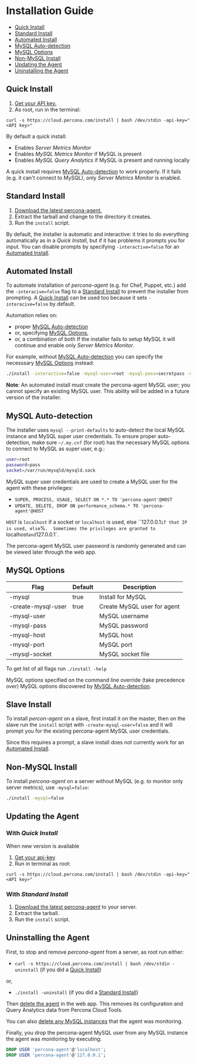 Installation Guide
==================

- [Quick Install](#user-content-quick-install)
- [Standard Install](#user-content-standard-install)
- [Automated Install](#user-content-automated-install)
- [MySQL Auto-detection](#user-content-mysql-auto-detection)
- [MySQL Options](#user-content-mysql-options)
- [Non-MySQL Install](#user-content-non-mysql-install)
- [Updating the Agent](#user-content-updating-the-agent)
- [Uninstalling the Agent](#user-content-uninstalling-the-agent)

Quick Install
-------------

1. [Get your API key.](https://cloud.percona.com/api-key)
2. As root, run in the terminal:

`curl -s https://cloud.percona.com/install | bash /dev/stdin -api-key="<API key>"`

By default a quick install:
* Enables *Server Metrics Monitor*
* Enables *MySQL Metrics Monitor* if MySQL is present
* Enables *MySQL Query Analytics* if MySQL is present and running locally

A quick install requires [MySQL Auto-detection](#user-content-mysql-auto-detection) to work properly. If it fails (e.g. it can't connect to MySQL), only *Server Metrics Monitor* is enabled.

Standard Install
----------------

1. [Download the latest percona-agent.](http://www.percona.com/downloads/percona-agent/LATEST/)
2. Extract the tarball and change to the directory it creates.
3. Run the `install` script.

By default, the installer is automatic and interactive: it tries to do everything automatically as in a *Quick Install*, but if it has problems it prompts you for input. You can disable prompts by specifying `-interactive=false` for an [Automated Install](#user-content-automated-install).

Automated Install
-----------------

To automate installation of *percona-agent* (e.g. for Chef, Puppet, etc.) add the `-interacive=false` flag to a [Standard Install](#user-content-standard-install) to prevent the installer from prompting. A [Quick Install](#user-content-quick-install) can be used too because it sets `-interacive=false` by default.

Automation relies on:
* proper [MySQL Auto-detection](#user-content-mysql-auto-detection)
* or, specifying [MySQL Options](#user-content-mysql-options),
* or, a combination of both
If the installer fails to setup MySQL it will continue and enable only *Server Metrics Monitor*.

For example, without [MySQL Auto-detection](#user-content-mysql-auto-detection) you can specify the necesssary [MySQL Options](#user-content-mysql-options) instead:
```sh
./install -interactive=false -mysql-user=root -mysql-pass=secretpass -mysql-socket=/var/run/mysqld/mysqld.sock
```

**Note**: An automated install must create the percona-agent MySQL user; you cannot specify an existing MySQL user. This ability will be added in a future version of the installer.

MySQL Auto-detection
--------------------

The installer uses `mysql --print-defaults` to auto-detect the local MySQL instance and MySQL super user credentials. To ensure proper auto-detection, make sure `~/.my.cnf` (for root) has the necessary MySQL options to connect to MySQL as super user, e.g.:

```sh
user=root
password=pass
socket=/var/run/mysqld/mysqld.sock
```

MySQL super user credentials are used to create a MySQL user for the agent with these privileges:

* `SUPER, PROCESS, USAGE, SELECT ON *.* TO 'percona-agent'@HOST`
* `UPDATE, DELETE, DROP ON performance_schema.* TO 'percona-agent'@HOST`

`HOST` is `localhost` if a socket or `localhost` is used, else ``127.0.0.1` if that IP is used, else `%`.  Sometimes the privileges are granted to `localhost` and `127.0.0.1`.

The percona-agent MySQL user password is randomly generated and can be viewed later through the web app.

MySQL Options
-------------

| Flag              | Default | Description                 |
|-------------------|---------|-----------------------------|
|-mysql             | true    | Install for MySQL           |
|-create-mysql-user | true    | Create MySQL user for agent |
|-mysql-user        |         | MySQL username              |
|-mysql-pass        |         | MySQL password              |
|-mysql-host        |         | MySQL host                  |
|-mysql-port        |         | MySQL port                  |
|-mysql-socket      |         | MySQL socket file           |

To get list of all flags run `./install -help`

MySQL options specified on the command line override (take precedence over) MySQL options discovered by [MySQL Auto-detection](#user-content-mysql-auto-detection).

Slave Install
-------------

To install *percon-agent* on a slave, first install it on the master, then on the slave run the `install` script with `-create-mysql-user=false` and it will prompt you for the existing percona-agent MySQL user credentials.

Since this requires a prompt, a slave install does not currently work for an [Automated Install](#user-content-automated-installed).

Non-MySQL Install
-----------------

To install *percona-agent* on a server without MySQL (e.g. to monitor only server metrics), use `-mysql=false`:

```sh
./install -mysql=false
  ```
  
Updating the Agent
------------------

### With *Quick Install*

  When new version is available
  
  1. [Get your api-key](https://cloud.percona.com/api-key)
  2. Run in terminal as root:

`curl -s https://cloud.percona.com/install | bash /dev/stdin -api-key="<API key>"`

### With *Standard Install*

  1. [Download the latest percona-agent](http://www.percona.com/downloads/percona-agent/LATEST/) to your server.
  2. Extract the tarball.
  3. Run the `install` script.

Uninstalling the Agent
----------------------

First, to stop and remove *percona-agent* from a server, as root run either:

* `curl -s https://cloud.percona.com/install | bash /dev/stdin -uninstall` (if you did a [Quick Install](#user-content-quick-install))

or,

* `./install -uninstall` (if you did a [Standard Install](#user-content-standard-install))

Then [delete the agent](https://cloud.percona.com/agents) in the web app.  This removes its configuration and Query Analytics data from Percona Cloud Tools.

You can also [delete any MySQL instances](https://cloud.percona.com/instances/mysql) that the agent was monitoring.

Finally, you drop the percona-agent MySQL user from any MySQL instance the agent was monitoring by executing:

```sql
DROP USER 'percona-agent'@'localhost';
DROP USER 'percona-agent'@'127.0.0.1';
```
